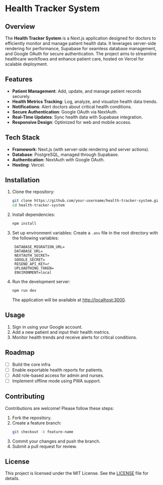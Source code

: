 
# Health Tracker System

## Overview
The **Health Tracker System** is a Next.js application designed for doctors to efficiently monitor and manage patient health data. It leverages server-side rendering for performance, Supabase for seamless database management, and Google OAuth for secure authentication. The project aims to streamline healthcare workflows and enhance patient care, hosted on Vercel for scalable deployment.

## Features
- **Patient Management**: Add, update, and manage patient records securely.
- **Health Metrics Tracking**: Log, analyze, and visualize health data trends.
- **Notifications**: Alert doctors about critical health conditions.
- **Secure Authentication**: Google OAuth via NextAuth.
- **Real-Time Updates**: Sync health data with Supabase integration.
- **Responsive Design**: Optimized for web and mobile access.

## Tech Stack
- **Framework**: Next.js (with server-side rendering and server actions).
- **Database**: PostgreSQL, managed through Supabase.
- **Authentication**: NextAuth with Google OAuth.
- **Hosting**: Vercel.

## Installation

1. Clone the repository:
   ```bash
   git clone https://github.com/your-username/health-tracker-system.git
   cd health-tracker-system
   ```

2. Install dependencies:
   ```bash
   npm install
   ```

3. Set up environment variables:
   Create a `.env` file in the root directory with the following variables:
   ```env
    DATABASE_MIGRATION_URL=
    DATABASE_URL=
    NEXTAUTH_SECRET=
    GOOGLE_SECRET=
    RESEND_API_KEY=r
    UPLOADTHING_TOKEN=
    ENVIRONMENT=local
   ```

4. Run the development server:
   ```bash
   npm run dev
   ```
   The application will be available at [http://localhost:3000](http://localhost:3000).

## Usage
1. Sign in using your Google account.
2. Add a new patient and input their health metrics.
3. Monitor health trends and receive alerts for critical conditions.

## Roadmap
- [ ] Build the core infra
- [ ] Enable exportable health reports for patients.
- [ ] Add role-based access for admin and nurses.
- [ ] Implement offline mode using PWA support.

## Contributing
Contributions are welcome! Please follow these steps:
1. Fork the repository.
2. Create a feature branch:
   ```bash
   git checkout -b feature-name
   ```
3. Commit your changes and push the branch.
4. Submit a pull request for review.

## License
This project is licensed under the MIT License. See the [LICENSE](LICENSE) file for details.
